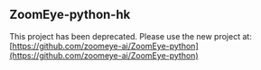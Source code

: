 ZoomEye-python-hk
--------------

This project has been deprecated. Please use the new project at: 
[https://github.com/zoomeye-ai/ZoomEye-python](https://github.com/zoomeye-ai/ZoomEye-python)

